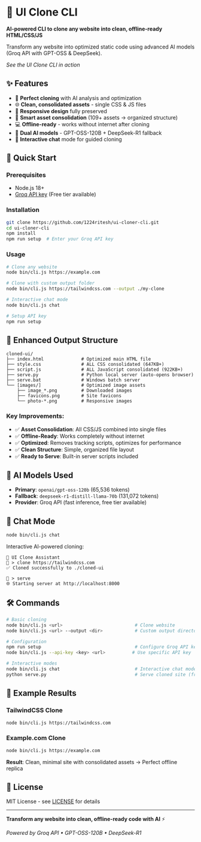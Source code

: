 # 🎨 UI Clone CLI

**AI-powered CLI to clone any website into clean, offline-ready HTML/CSS/JS**

Transform any website into optimized static code using advanced AI models (Groq API with GPT-OSS & DeepSeek).

*See the UI Clone CLI in action*

## ✨ Features

- 🎯 **Perfect cloning** with AI analysis and optimization
- 🌐 **Clean, consolidated assets** - single CSS & JS files
- 📱 **Responsive design** fully preserved
- 🔧 **Smart asset consolidation** (109+ assets → organized structure)
- 💻 **Offline-ready** - works without internet after cloning
- 🤖 **Dual AI models** - GPT-OSS-120B + DeepSeek-R1 fallback
- 💬 **Interactive chat** mode for guided cloning

## 🚀 Quick Start

### Prerequisites
- Node.js 18+ 
- [Groq API key](https://console.groq.com/) (Free tier available)

### Installation
```bash
git clone https://github.com/1224ritesh/ui-cloner-cli.git
cd ui-cloner-cli
npm install
npm run setup  # Enter your Groq API key
```

### Usage
```bash
# Clone any website
node bin/cli.js https://example.com

# Clone with custom output folder  
node bin/cli.js https://tailwindcss.com --output ./my-clone

# Interactive chat mode
node bin/cli.js chat

# Setup API key
npm run setup
```

## 📁 Enhanced Output Structure

```
cloned-ui/
├── index.html              # Optimized main HTML file
├── style.css               # ALL CSS consolidated (647KB+)
├── script.js               # ALL JavaScript consolidated (922KB+)
├── serve.py                # Python local server (auto-opens browser)
├── serve.bat               # Windows batch server
└── [images/]               # Optimized image assets
    ├── image_*.png         # Downloaded images
    ├── favicons.png        # Site favicons
    └── photo-*.png         # Responsive images
```

### Key Improvements:
- ✅ **Asset Consolidation**: All CSS/JS combined into single files
- ✅ **Offline-Ready**: Works completely without internet
- ✅ **Optimized**: Removes tracking scripts, optimizes for performance
- ✅ **Clean Structure**: Simple, organized file layout
- ✅ **Ready to Serve**: Built-in server scripts included

## 🤖 AI Models Used

- **Primary**: `openai/gpt-oss-120b` (65,536 tokens)
- **Fallback**: `deepseek-r1-distill-llama-70b` (131,072 tokens)
- **Provider**: Groq API (fast inference, free tier available)

## 💬 Chat Mode

```bash
node bin/cli.js chat
```

Interactive AI-powered cloning:
```
🤖 UI Clone Assistant
🎨 > clone https://tailwindcss.com
✅ Cloned successfully to ./cloned-ui

🎨 > serve
🌐 Starting server at http://localhost:8000
```

## 🛠️ Commands

```bash
# Basic cloning
node bin/cli.js <url>                           # Clone website
node bin/cli.js <url> --output <dir>            # Custom output directory

# Configuration
npm run setup                                   # Configure Groq API key
node bin/cli.js --api-key <key> <url>          # Use specific API key

# Interactive modes
node bin/cli.js chat                            # Interactive chat mode
python serve.py                                 # Serve cloned site (from output dir)
```

## 🎯 Example Results

### TailwindCSS Clone
```bash
node bin/cli.js https://tailwindcss.com
```

### Example.com Clone  
```bash
node bin/cli.js https://example.com
```
**Result**: Clean, minimal site with consolidated assets → Perfect offline replica

## 📄 License

MIT License - see [LICENSE](LICENSE) for details

---

**Transform any website into clean, offline-ready code with AI** ⚡

*Powered by Groq API • GPT-OSS-120B • DeepSeek-R1*
